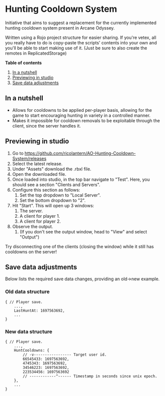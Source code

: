 # Hunting Cooldown System
Initiative that aims to suggest a replacement for the currently implemented hunting cooldown system present in Arcane Odyssey.

Written using a Rojo project structure for easier sharing.
If you're vetex, all you really have to do is copy-paste the scripts' contents into your own and you'll be able to start making use of it.
(Just be sure to also create the remotes in ReplicatedStorage)

**Table of contents**
1. [In a nutshell](#in-a-nutshell)
1. [Previewing in studio](#previewing-in-studio)
1. [Save data adjustments](#save-data-adjustments)

## In a nutshell
- Allows for cooldowns to be applied per-player basis, allowing for the game to start encouraging hunting in variety in a controlled manner.
- Makes it impossible for cooldown removals to be exploitable through the client, since the server handles it.

## Previewing in studio
1. Go to https://github.com/ricolantern/AO-Hunting-Cooldown-System/releases
2. Select the latest release.
3. Under "Assets" download the .rbxl file.
4. Open the downloaded file.
5. Once loaded into studio, in the top bar navigate to "Test". Here, you should see a section "Clients and Servers".
6. Configure this section as follows:
    1. Set the top dropdown to "Local Server".
    2. Set the bottom dropdown to "2".
7. Hit "Start". This will open up 3 windows:
    1. The server.
    2. A client for player 1.
    3. A client for player 2.
8. Observe the output.
    1. (If you don't see the output window, head to "View" and select "Output")

Try disconnecting one of the clients (closing the window) while it still has cooldowns on the server!

## Save data adjustments
Below lists the required save data changes, providing an old->new example.
### Old data structure
```
{ // Player save.
    ...,
    LastHuntAt: 1697563692,
    ...
}
```
### New data structure
```
{ // Player save.
    ...,
    HuntCooldowns: {
        // -v----------------- Target user id.
        66545433: 1697563692,
        4745343: 1697563692,
        34546223: 1697563692,
        223534456: 1697563692
        // ------------^------ Timestamp in seconds since unix epoch.
    },
    ...
}
```
